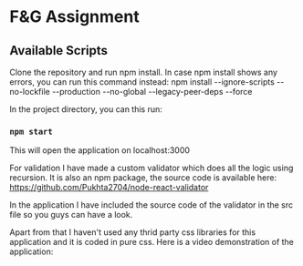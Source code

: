 # F&G Assignment
## Available Scripts

Clone the repository and run npm install.
In case npm install shows any errors, you can run this command instead:
npm install --ignore-scripts --no-lockfile --production --no-global --legacy-peer-deps --force

In the project directory, you can this run:

### `npm start`
This will open the application on localhost:3000

For validation I have made a custom validator which does all the logic using recursion. It is also an npm package, the source code is available here:
https://github.com/Pukhta2704/node-react-validator

In the application I have included the source code of the validator in the src file so you guys can have a look.

Apart from that I haven't used any thrid party css libraries for this application and it is coded in pure css. 
Here is a video demonstration of the application:
